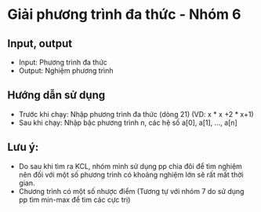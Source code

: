 # Giải phương trình đa thức - Nhóm 6
## Input, output
- Input: Phương trình đa thức
- Output: Nghiệm phương trình
## Hướng dẫn sử dụng
- Trước khi chạy: Nhập phương trình đa thức (dòng 21) (VD: x * x +2 * x+1)
- Sau khi chạy: Nhập bậc phương trình n, các hệ số a[0], a[1], ..., a[n] 
## Lưu ý: 
- Do sau khi tìm ra KCL, nhóm mình sử dụng pp chia đôi để tìm nghiệm nên đối với một số phương trình có khoảng nghiệm lớn sẽ rất mất thời gian.
- Chương trình có một số nhược điểm (Tương tự với nhóm 7 do sử dụng pp tìm min-max để tìm các cực trị) 
